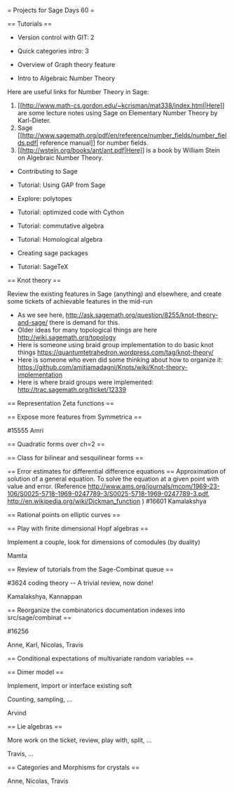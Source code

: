= Projects for Sage Days 60 =

== Tutorials ==

* Version control with GIT: 2

* Quick categories intro: 3

* Overview of Graph theory feature

* Intro to Algebraic Number Theory

Here are useful links for Number Theory in Sage:
 
   1. [[http://www.math-cs.gordon.edu/~kcrisman/mat338/index.html|Here]] are some lecture notes using Sage on Elementary Number Theory by Karl-Dieter.
   2. Sage [[http://www.sagemath.org/pdf/en/reference/number_fields/number_fields.pdf| reference manual]] for number fields. 
   3. [[http://wstein.org/books/ant/ant.pdf|Here]] is a book by William Stein on Algebraic Number Theory.  

* Contributing to Sage

* Tutorial: Using GAP from Sage

* Explore: polytopes

* Tutorial: optimized code with Cython

* Tutorial: commutative algebra

* Tutorial: Homological algebra

* Creating sage packages

* Tutorial: SageTeX

== Knot theory ==

Review the existing features in Sage (anything) and elsewhere, and create some tickets of achievable features in the mid-run

 * As we see here, http://ask.sagemath.org/question/8255/knot-theory-and-sage/ there is demand for this.
 * Older ideas for many topological things are here http://wiki.sagemath.org/topology
 * Here is someone using braid group implementation to do basic knot things https://quantumtetrahedron.wordpress.com/tag/knot-theory/
 * Here is someone who even did some thinking about how to organize it: https://github.com/amitjamadagni/Knots/wiki/Knot-theory-implementation
 * Here is where braid groups were implemented: http://trac.sagemath.org/ticket/12339

== Representation Zeta functions ==

== Expose more features from Symmetrica ==

#15555
Amri

== Quadratic forms over ch=2 ==

== Class for bilinear and sesquilinear forms ==

== Error estimates for differential difference equations ==
Approximation of solution of a general equation. 
To solve the equation at a given point with value and error.
(Reference http://www.ams.org/journals/mcom/1969-23-106/S0025-5718-1969-0247789-3/S0025-5718-1969-0247789-3.pdf, http://en.wikipedia.org/wiki/Dickman_function )
#16601
Kamalakshya

== Rational points on elliptic curves ==

== Play with finite dimensional Hopf algebras ==

Implement a couple, look for dimensions of comodules (by duality)

Mamta

== Review of tutorials from the Sage-Combinat queue ==

#3624 coding theory -- A trivial review, now done! 

Kamalakshya, Kannappan 

== Reorganize the combinatorics documentation indexes into src/sage/combinat ==

#16256

Anne, Karl, Nicolas, Travis

== Conditional expectations of multivariate random variables ==



== Dimer model ==

Implement, import or interface existing soft

Counting, sampling, ...

Arvind

== Lie algebras ==

More work on the ticket, review, play with, split, ...

Travis, ...

== Categories and Morphisms for crystals ==

Anne, Nicolas, Travis

